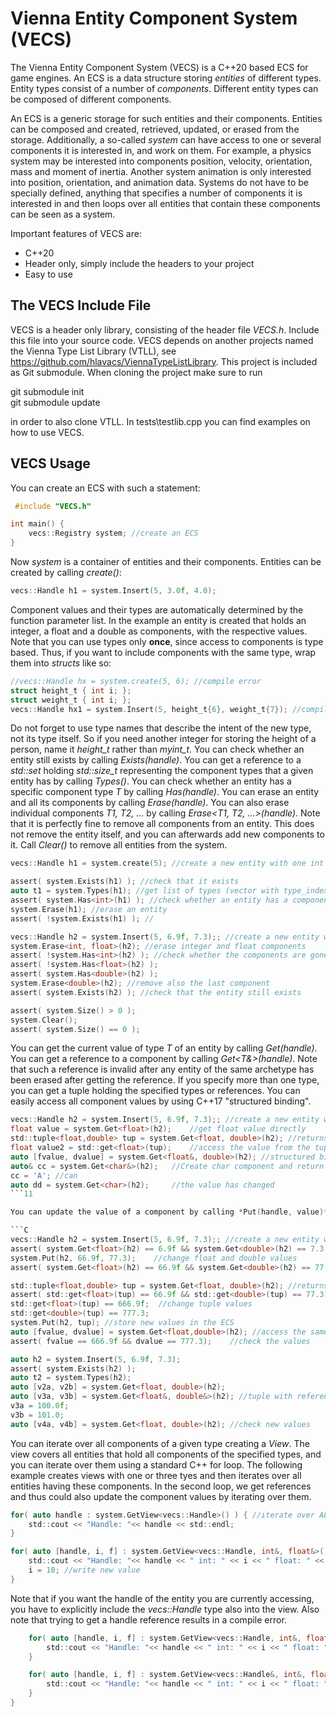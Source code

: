 # Vienna Entity Component System (VECS)

The Vienna Entity Component System (VECS) is a C++20 based ECS for game engines. An ECS is a data structure storing *entities* of different types.
Entity types consist of a number of *components*.
Different entity types can be composed of different components.

An ECS is a generic storage for such entities and their components. Entities can be composed and created, retrieved, updated, or erased from the storage. Additionally, a so-called *system* can have access to one or several components it is interested in, and work on them. For example, a physics system may be interested into components position, velocity, orientation, mass and moment of inertia. Another system animation is only interested into position, orientation, and animation data.
Systems do not have to be specially defined, anything that specifies a number of components it is interested in and then loops over all entities that contain these components can be seen as a system.

Important features of VECS are:
* C++20
* Header only, simply include the headers to your project
* Easy to use


## The VECS Include File

VECS is a header only library, consisting of the header file *VECS.h*.  Include this file into your source code.
VECS depends on another projects named the Vienna Type List Library (VTLL), see https://github.com/hlavacs/ViennaTypeListLibrary. This project is included as Git submodule. When cloning the project make sure to run 

git submodule init\
git submodule update

in order to also clone VTLL. In tests\testlib.cpp you can find examples on how to use VECS.


## VECS Usage

You can create an ECS with such a statement:

```C
 #include "VECS.h"

int main() {
    vecs::Registry system; //create an ECS
}
```

Now *system* is a container of entities and their components. Entities can be created by calling *create()*:

```C
vecs::Handle h1 = system.Insert(5, 3.0f, 4.0);
```

Component values and their types are automatically determined by the function parameter list. In the example an entity is created that holds an integer, a float and a double as components, with the respective values. Note that you can use types only **once**, since access to components is type based. Thus, if you want to include components with the same type, wrap them into *structs* like so:

```C
//vecs::Handle hx = system.create(5, 6); //compile error
struct height_t { int i; }; 
struct weight_t { int i; }; 
vecs::Handle hx1 = system.Insert(5, height_t{6}, weight_t{7}); //compiles
```

Do not forget to use type names that describe the intent of the new type, not its type itself. So if you need another integer for storing the height of a person, name it *height_t* rather than *myint_t*. You can check whether an entity still exists by calling *Exists(handle)*. You can get a reference to a *std::set* holding *std::size_t* representing the component types that a given entity has by calling *Types()*. You can check whether an entity has a specific component type *T* by calling *Has<T>(handle)*. You can erase an entity and all its components by calling *Erase(handle)*. You can also erase individual components *T1, T2, ...* by calling *Erase<T1, T2, ...>(handle)*. Note that it is perfectly fine to remove all components from an entity. This does not remove the entity itself, and you can afterwards add new components to it. Call *Clear()* to remove all entities from the system.

```C
vecs::Handle h1 = system.create(5); //create a new entity with one int component

assert( system.Exists(h1) ); //check that it exists
auto t1 = system.Types(h1); //get list of types (vector with type_index)
assert( system.Has<int>(h1) ); //check whether an entity has a component with a given type
system.Erase(h1); //erase an entity
assert( !system.Exists(h1) ); //

vecs::Handle h2 = system.Insert(5, 6.9f, 7.3);; //create a new entity with int, float and double components
system.Erase<int, float>(h2); //erase integer and float components
assert( !system.Has<int>(h2) ); //check whether the components are gone
assert( !system.Has<float>(h2) );
assert( system.Has<double>(h2) );
system.Erase<double>(h2); //remove also the last component
assert( system.Exists(h2) ); //check that the entity still exists

assert( system.Size() > 0 );
system.Clear();
assert( system.Size() == 0 );
```


You can get the current value of type *T* of an entity by calling *Get<T>(handle)*. You can get a reference to a component by calling *Get<T&>(handle)*. Note that such a reference is invalid after any entity of the same archetype has been erased after getting the reference. If you specify more than one type, you can get a tuple holding the specified types or references. You can easily access all component values by using C++17 "structured binding".

```C
vecs::Handle h2 = system.Insert(5, 6.9f, 7.3);; //create a new entity with int, float and double components
float value = system.Get<float>(h2);    //get float value directly
std::tuple<float,double> tup = system.Get<float, double>(h2); //returns a std::tuple<float,double>
float value2 = std::get<float>(tup);    //access the value from the tuple
auto [fvalue, dvalue] = system.Get<float&, double>(h2); //structured binding. fvalue is now a reference to the component!!
auto& cc = system.Get<char&>(h2); 	//Create char component and return a reference to it (note the &)!
cc = 'A'; //can
auto dd = system.Get<char>(h2); 	//the value has changed
```11

You can update the value of a component by calling *Put(handle, value)*. You can call put using the new values directly, or by using a tuple as single value parameter. This way, you can reuse the same tuple that you previously extracted by calling *Get<T1,T2,...>(handle)*. Of course you can always change component values by getting and changing references calling *Get<T1&,T2&,...>(handle)*, which returns a tuple with references.

```C
vecs::Handle h2 = system.Insert(5, 6.9f, 7.3);; //create a new entity with int, float and double components
assert( system.Get<float>(h2) == 6.9f && system.Get<double>(h2) == 7.3 );    //check float and double values
system.Put(h2, 66.9f, 77.3);    //change float and double values
assert( system.Get<float>(h2) == 66.9f && system.Get<double>(h2) == 77.3 ); //check new values

std::tuple<float,double> tup = system.Get<float, double>(h2); //returns a std::tuple<float,double>
assert( std::get<float>(tup) == 66.9f && std::get<double>(tup) == 77.3);    //access the values from the tuple
std::get<float>(tup) == 666.9f;  //change tuple values
std::get<double>(tup) == 777.3;
system.Put(h2, tup); //store new values in the ECS
auto [fvalue, dvalue] = system.Get<float,double>(h2); //access the same entity
assert( fvalue == 666.9f && dvalue == 777.3);    //check the values

auto h2 = system.Insert(5, 6.9f, 7.3);
assert( system.Exists(h2) );
auto t2 = system.Types(h2);
auto [v2a, v2b] = system.Get<float, double>(h2);
auto [v3a, v3b] = system.Get<float&, double&>(h2); //tuple with references
v3a = 100.0f;
v3b = 101.0;
auto [v4a, v4b] = system.Get<float, double>(h2); //check new values
```

You can iterate over all components of a given type creating a *View*. The view covers all entities that hold all components of the specified types, and you can iterate over them using a standard C++ for loop. The following example creates views with one or three tyes and then iterates over all entities having these components. In the second loop, we get references and thus could also update the component values by iterating over them.

```C
for( auto handle : system.GetView<vecs::Handle>() ) { //iterate over ALL entities
    std::cout << "Handle: "<< handle << std::endl;
}

for( auto [handle, i, f] : system.GetView<vecs::Handle, int&, float&>() ) {
    std::cout << "Handle: "<< handle << " int: " << i << " float: " << f << std::endl;
	i = 10; //write new value
}
```

Note that if you want the handle of the entity you are currently accessing, you have to explicitly include the *vecs::Handle* type also into the view. Also note that trying to get a handle reference results in a compile error.

```C
    for( auto [handle, i, f] : system.GetView<vecs::Handle, int&, float&>() ) { //works
        std::cout << "Handle: "<< handle << " int: " << i << " float: " << f << std::endl;
	}

	for( auto [handle, i, f] : system.GetView<vecs::Handle&, int&, float&>() ) { //compile error
        std::cout << "Handle: "<< handle << " int: " << i << " float: " << f << std::endl;
	}
}
```


